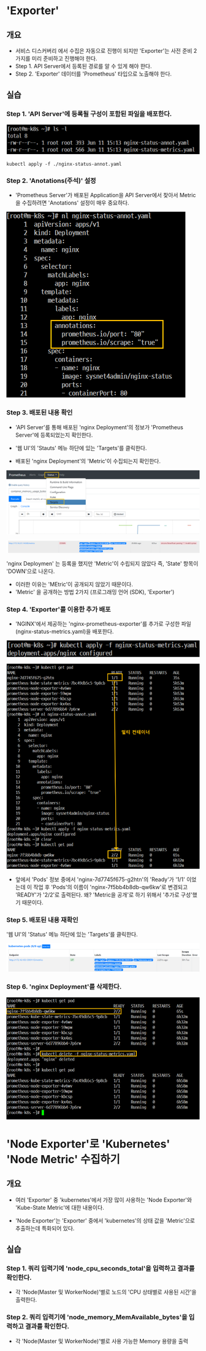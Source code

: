 # 'Exporter'
## 개요
- 서비스 디스커버리 에서 수집은 자동으로 진행이 되지만 'Exporter'는 사전 준비 2가지를 미리 준비하고 진행해야 한다.
- Step 1. API Server에서 등록된 경로를 알 수 있게 해야 한다.
- Step 2. 'Exporter' 데이터를 'Prometheus' 타입으로 노출해야 한다.

## 실습

### Step 1. 'API Server'에 등록될 구성이 포함된 파일을 배포한다.

![](./img/20250611.img/0011.png)

```
kubectl apply -f ./nginx-status-annot.yaml
```

### Step 2. 'Anotations(주석)' 설정
- 'Prometheus Server'가 배포된 Application을 API Server에서 찾아서 Metric을 수집하려면 'Anotations' 설정이 매우 중요하다.

![](./img/20250611.img/0012.png)

### Step 3. 배포된 내용 확인
- 'API Server'를 통해 배포된 'nginx Deployment'의 정보가 'Prometheus Server'에 등록되었는지 확인한다.

- '웹 UI'의 'Stauts' 메뉴 하단에 있는 'Targets'를 클릭한다.
- 배포된 'nginx Deployment'의 'Metric'이 수집되는지 확인한다.

![](./img/20250611.img/0013.png)

![](./img/20250611.img/0014.png)

'nginx Deploymen' 는 등록을 했지만 'Metric'이 수립되지 않았다 즉, 'State' 항목이 'DOWN'으로 나온다.
- 이러한 이유는 'MEtric'이 공개되지 않았기 때문이다.
- 'Metric' 을 공개하는 방법 2가지 (프로그래밍 언어 (SDK), 'Exporter')

### Step 4. 'Exporter'를 이용한 추가 배포
- 'NGINX'에서 제공하는 'nginx-prometheus-exporter'를 추가로 구성한 파일(nginx-status-metrics.yaml)을 배포한다.

![](./img/20250611.img/0015.png)

![](./img/20250611.img/0016.png)
- 앞에서 'Pods' 정보 중에서 'nginx-7d7745f675-g2htn'의 'Ready'가 '1/1' 이었는데 이 작업 후 'Pods'의 이름이 'nginx-7f5bb4b8db-qw6kw'로 변경되고 'READY'가 '2/2'로 출력된다.
왜? 'Metric을 공개'로 하기 위해서 '추가로 구성'했기 때문이다.

### Step 5. 배포된 내용 재확인
'웹 UI'의 'Status' 메뉴 하단에 있는 'Targets'를 클릭한다.

![](./img/20250611.img/0017.png)

### Step 6. 'nginx Deployment'를 삭제한다.

![](./img/20250611.img/0018.png)

# 'Node Exporter'로 'Kubernetes' 'Node Metric' 수집하기

## 개요
- 여러 'Exporter' 중 'kubernetes'에서 가장 많이 사용하는 'Node Exporter'와 'Kube-State Metric'에 대한 내용이다. 

- 'Node Exporter'는 'Exporter' 중에서 'kubernetes'의 상태 값을 'Metric'으로 추출하는데 특화되어 있다. 

## 실습
### Step 1. 쿼리 입력기에 'node_cpu_seconds_total'을 입력하고 결과를 확인한다.
- 각 'Node(Master 및 WorkerNode)'별로 노드의 'CPU 상태별로 사용된 시간'을 출력한다.

### Step 2. 쿼리 입력기에 'node_memory_MemAvailable_bytes'을 입력하고 결과를 확인한다.
- 각 'Node(Master 및 WorkerNode)'별로 사용 가능한 Memory 용량을 출력
